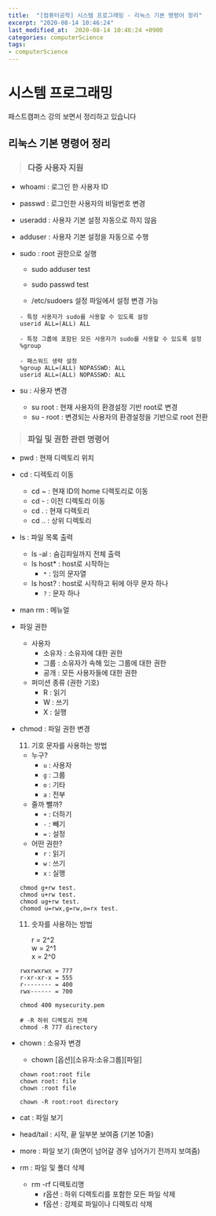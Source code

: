 ```yaml
---
title:  "[컴퓨터공학] 시스템 프로그래밍 - 리눅스 기본 명령어 정리"
excerpt: "2020-08-14 10:46:24"
last_modified_at:  2020-08-14 10:46:24 +0900
categories: computerScience
tags:
- computerScience
---
```


# 시스템 프로그래밍  

패스트캠퍼스 강의 보면서 정리하고 있습니다  


## 리눅스 기본 명령어 정리  

>### 다중 사용자 지원  

- whoami : 로그인 한 사용자 ID  
- passwd : 로그인한 사용자의 비밀번호 변경  
- useradd : 사용자 기본 설정 자동으로 하지 않음  
- adduser : 사용자 기본 설정을 자동으로 수행  


- sudo : root 권한으로 실행  
  - sudo adduser test  
  - sudo passwd test  


  - /etc/sudoers 설정 파일에서 설정 변경 가능  

  ```
  - 특정 사용자가 sudo를 사용할 수 있도록 설정  
  userid ALL=(ALL) ALL  

  - 특정 그룹에 포함된 모든 사용자가 sudo를 사용할 수 있도록 설정  
  %group  

  - 패스워드 생략 설정  
  %group ALL=(ALL) NOPASSWD: ALL  
  userid ALL=(ALL) NOPASSWD: ALL  
  ```


- su : 사용자 변경  
  - su root : 현재 사용자의 환경설정 기반 root로 변경  
  - su - root : 변경되는 사용자의 환경설정을 기반으로 root 전환  


>### 파일 및 권한 관련 명령어  

- pwd : 현재 디렉토리 위치  
- cd : 디렉토리 이동  
  - cd ~ : 현재 ID의 home 디렉토리로 이동  
  - cd - : 이전 디렉토리 이동  
  - cd . : 현재 디렉토리  
  - cd .. : 상위 디렉토리  


- ls : 파일 목록 출력  
  - ls -al : 숨김파일까지 전체 출력  
  - ls host* : host로 시작하는  
    - `*` : 임의 문자열  
  - ls host? : host로 시작하고 뒤에 아무 문자 하나  
    - `?` : 문자 하나  


- man rm : 메뉴얼  


- 파일 권한  
  - 사용자  
    - 소유자 : 소유자에 대한 권한  
    - 그룹 : 소유자가 속해 있는 그룹에 대한 권한  
    - 공개 : 모든 사용자들에 대한 권한  
  - 퍼미션 종류 (권한 기호)  
    - R : 읽기  
    - W : 쓰기  
    - X : 실행  


- chmod : 파일 권한 변경  

  11. 기호 문자를 사용하는 방법  
  - 누구?  
    - `u` : 사용자  
    - `g` : 그룹  
    - `o` : 기타  
    - `a` : 전부  
  - 줄까 뺄까?  
    - `+` : 더하기  
    - `-` : 빼기  
    - `=` : 설정  
  - 어떤 권한?  
    - `r` : 읽기  
    - `w` : 쓰기  
    - `x` : 실행  
  ```
  chmod g+rw test.
  chmod u+rw test.
  chmod ug+rw test.
  chomod u=rwx,g=rw,o=rx test.
  ```
  11. 숫자를 사용하는 방법  

      r = 2^2  
      w = 2^1  
      x = 2^0  

    ```
    rwxrwxrwx = 777
    r-xr-xr-x = 555
    r-------- = 400
    rwx------ = 700
    ```
    ```
    chmod 400 mysecurity.pem
    ```
    ```
    # -R 하위 디렉토리 전체
    chmod -R 777 directory
    ```
  


- chown : 소유자 변경  
  - chown [옵션][소유자:소유그룹][파일]  

  ```
  chown root:root file
  chown root: file
  chown :root file

  chown -R root:root directory
  ```


- cat : 파일 보기  
- head/tail : 시작, 끝 일부분 보여줌 (기본 10줄)  
- more : 파일 보기 (화면이 넘어갈 경우 넘어가기 전까지 보여줌)  


- rm : 파일 및 폴더 삭제  
  - rm -rf 디렉토리명  
    - r옵션 : 하위 디렉토리를 포함한 모든 파일 삭제  
    - f옵션 : 강제로 파일이나 디렉토리 삭제  
